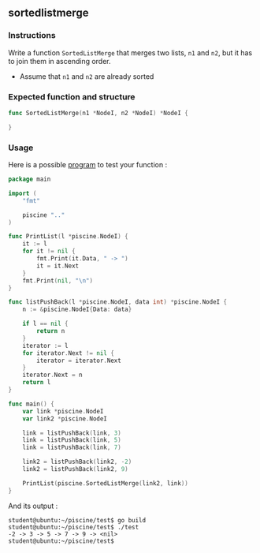 ## sortedlistmerge

### Instructions

Write a function `SortedListMerge` that merges two lists, `n1` and `n2`, but it has to join them in ascending order.

- Assume that `n1` and `n2` are already sorted

### Expected function and structure

```go
func SortedListMerge(n1 *NodeI, n2 *NodeI) *NodeI {

}
```

### Usage

Here is a possible [program](TODO-LINK) to test your function :

```go
package main

import (
	"fmt"

	piscine ".."
)

func PrintList(l *piscine.NodeI) {
	it := l
	for it != nil {
		fmt.Print(it.Data, " -> ")
		it = it.Next
	}
	fmt.Print(nil, "\n")
}

func listPushBack(l *piscine.NodeI, data int) *piscine.NodeI {
	n := &piscine.NodeI{Data: data}

	if l == nil {
		return n
	}
	iterator := l
	for iterator.Next != nil {
		iterator = iterator.Next
	}
	iterator.Next = n
	return l
}

func main() {
	var link *piscine.NodeI
	var link2 *piscine.NodeI

	link = listPushBack(link, 3)
	link = listPushBack(link, 5)
	link = listPushBack(link, 7)

	link2 = listPushBack(link2, -2)
	link2 = listPushBack(link2, 9)

	PrintList(piscine.SortedListMerge(link2, link))
}
```

And its output :

```console
student@ubuntu:~/piscine/test$ go build
student@ubuntu:~/piscine/test$ ./test
-2 -> 3 -> 5 -> 7 -> 9 -> <nil>
student@ubuntu:~/piscine/test$
```
